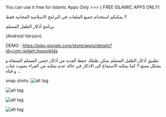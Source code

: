 You can use it free for Islamic Apps Only >>> ( FREE ISLAMIC APPS ONLY)

يمكنكم استخدام جميع الملفات في البرامج الاسلامية المجانية فقط !!

برنامج أذكار الطفل المسلم

(Android Version)

DEMO : https://play.google.com/store/apps/details?id=com.isslam.husonkids

تطبيق أذكار الطفل المسلم يمكن طفلك حفظ العديد من أذكار حصن المسلم المنتقاة و بشكل ممتع !! كما يمكنه الاستماع الى الاذكار في حالة عدم تمكنه من القراء بصوت شاب و فتاة ...

snap shots:
![alt tag](https://raw.githubusercontent.com/abodehq/Athkar-Kids/master/img1.png)

![alt tag](https://raw.githubusercontent.com/abodehq/Athkar-Kids/master/img2.png)

![alt tag](https://raw.githubusercontent.com/abodehq/Athkar-Kids/master/img3.png)

![alt tag](https://raw.githubusercontent.com/abodehq/Athkar-Kids/master/img4.png)
